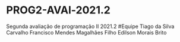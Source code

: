 # PROG2-AVAl-2021.2
Segunda avaliação de programação II 2021.2
#Equipe
Tiago da Silva Carvalho
Francisco Mendes Magalhães Filho
Edilson Morais Brito
